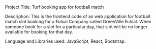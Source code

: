 Project Title: Turf booking app for football match

Description:
This is the frontend code of an web application for football match slot booking for a Futsal Company called GreenVille Futsal. When someone book for a slot for a particular day, that slot will be no longer available for booking for that day.

Language and Libraries used:
JavaScript, React, Bootstrap.
